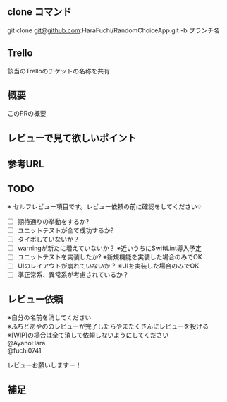 ## clone コマンド
git clone git@github.com:HaraFuchi/RandomChoiceApp.git -b ブランチ名

## Trello
該当のTrelloのチケットの名称を共有

## 概要
このPRの概要

## レビューで見て欲しいポイント


## 参考URL

## TODO
※ セルフレビュー項目です。レビュー依頼の前に確認をしてください💡

- [ ] 期待通りの挙動をするか?
- [ ] ユニットテストが全て成功するか?
- [ ] タイポしていないか？
- [ ] warningが新たに増えていないか？ ※近いうちにSwiftLint導入予定
- [ ] ユニットテストを実装したか? ※新規機能を実装した場合のみでOK
- [ ] UIのレイアウトが崩れていないか？ ※UIを実装した場合のみでOK
- [ ] 準正常系、異常系が考慮されているか？

## レビュー依頼
※自分の名前を消してください  
※ふちとあやののレビューが完了したらやまたくさんにレビューを投げる  
※[WIP]の場合は全て消して依頼しないようにしてください  
@AyanoHara  
@fuchi0741  

レビューお願いしますー！
 
## 補足

